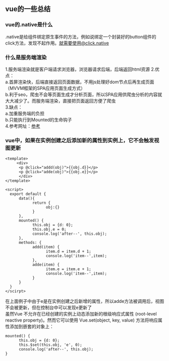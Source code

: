## vue的一些总结

### vue的.native是什么
.native是给组件绑定原生事件的方法，例如说绑定一个封装好的button组件的click方法，发现不起作用。就需要使用@click.native

### 什么是服务端渲染
1.服务端渲染就是客户端请求浏览器，浏览器请求后端，后端返回html资源
2.优点：<br>
      a.首屏渲染快，后端直接返回页面数据，不用js处理好dom节点后再生成页面（MVVM框架的SPA应用页面生成方式） <br>
      b.利于seo，爬虫不会等页面生成才分析页面，所以SPA应用供爬虫分析的内容就大大减少了。而服务端渲染，直接把页面返回方便了爬虫<br>
3.缺点：<br>
      a.加重服务端的负担<br>
      b.只能执行到Mounted的生命钩子<br>
4.参考网址：[参考](https://www.jianshu.com/p/10b6074d772c)

### vue中，如果在实例创建之后添加新的属性到实例上，它不会触发视图更新
```
<template>
     <div>
      <p @click="addd(obj)">{{obj.d}}</p>
      <p @click="adde(obj)">{{obj.e}}</p>
      </div>
</template>

<script>
  export default {
      data(){
            return {
                  obj:{}
            }
      },
      mounted() {
            this.obj = {d: 0};
            this.obj.e = 0;
            console.log('after--', this.obj);
      },
      methods: {
            addd(item) {
                  item.d = item.d + 1;
                  console.log('item--',item);
            },
            adde(item) {
                  item.e = item.e + 1;
                  console.log('item--',item);
            }
      }
  }
</scirpt>
```

在上面例子中由于e是在实例创建之后新增的属性，所以adde方法被调用后，视图不会被更新，但在控制台中可以发现e更新了<br>
虽然Vue 不允许在已经创建的实例上动态添加新的根级响应式属性 (root-level reactive property)。然而它可以使用 Vue.set(object, key, value) 方法将响应属性添加到嵌套的对象上：
```
mounted() {
      this.obj = {d: 0};
      this.$set(this.obj, 'e', 0);
      console.log('after--', this.obj);
}
```
